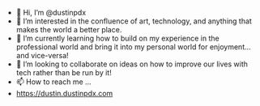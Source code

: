 - 👋 Hi, I’m @dustinpdx
- 👀 I’m interested in the confluence of art, technology, and anything that makes the world a better place.
- 🌱 I’m currently learning how to build on my experience in the professional world and bring it into my personal world for enjoyment... and vice-versa!
- 💞️ I’m looking to collaborate on ideas on how to improve our lives with tech rather than be run by it!
- 📫 How to reach me ...
- https://dustin.dustinpdx.com

<!---
dustinpdx/dustinpdx is a ✨ special ✨ repository because its `README.md` (this file) appears on your GitHub profile.
You can click the Preview link to take a look at your changes.
--->

